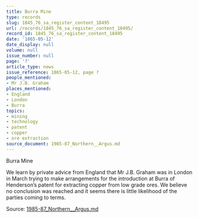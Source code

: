```yaml
---
title: Burra Mine
type: records
slug: 1845_76_sa_register_content_18495
url: /records/1845_76_sa_register_content_18495/
record_id: 1845_76_sa_register_content_18495
date: '1865-05-12'
date_display: null
volume: null
issue_number: null
page: '?'
article_type: news
issue_reference: 1865-05-12, page ?
people_mentioned:
- Mr J.B. Graham
places_mentioned:
- England
- London
- Burra
topics:
- mining
- technology
- patent
- copper
- ore extraction
source_document: 1985-87_Northern__Argus.md
---
```


Burra Mine

We learn by private advice from England that Mr J.B. Graham was in London in March trying to make arrangements for the introduction at Burra of Henderson’s patent for extracting copper from low grade ores.  We believe no conclusion was reached and it seems there is little likelihood of the parties coming to terms.

Source: [1985-87_Northern__Argus.md](/downloads/markdown/1985-87_Northern__Argus.md)
